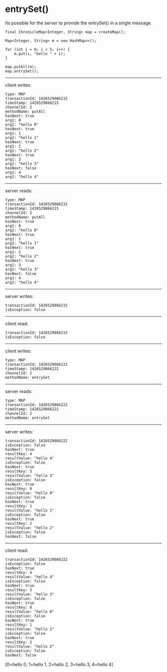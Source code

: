 # entrySet()

Its possible for the server to provide the entrySet() in a single message.

```
final ChronicleMap<Integer, String> map = createMap();

Map<Integer, String> m = new HashMap<>();

for (int i = 0; i < 5; i++) {
    m.put(i, "hello " + i);
}

map.putAll(m);
map.entrySet();
```


--------------------------------------------
client writes:
```
type: MAP
transactionId: 1426529866215
timeStamp: 1426529866215
channelId: 2
methodName: putAll
hasNext: true
arg1: 0
arg2: "hello 0"
hasNext: true
arg1: 1
arg2: "hello 1"
hasNext: true
arg1: 2
arg2: "hello 2"
hasNext: true
arg1: 3
arg2: "hello 3"
hasNext: false
arg1: 4
arg2: "hello 4"
```
--------------------------------------------
server reads:

```
type: MAP
transactionId: 1426529866215
timeStamp: 1426529866215
channelId: 2
methodName: putAll
hasNext: true
arg1: 0
arg2: "hello 0"
hasNext: true
arg1: 1
arg2: "hello 1"
hasNext: true
arg1: 2
arg2: "hello 2"
hasNext: true
arg1: 3
arg2: "hello 3"
hasNext: false
arg1: 4
arg2: "hello 4"
```
--------------------------------------------
server writes:
```
transactionId: 1426529866215
isException: false
```

--------------------------------
client read:
```
transactionId: 1426529866215
isException: false
```

--------------------------------------------
client writes:
```
type: MAP
transactionId: 1426529866222
timeStamp: 1426529866222
channelId: 2
methodName: entrySet
```
--------------------------------------------
server reads:
```
type: MAP
transactionId: 1426529866222
timeStamp: 1426529866222
channelId: 2
methodName: entrySet
```
--------------------------------------------
server writes:
```
transactionId: 1426529866222
isException: false
hasNext: true
resultKey: 4
resultValue: "hello 4"
isException: false
hasNext: true
resultKey: 3
resultValue: "hello 3"
isException: false
hasNext: true
resultKey: 0
resultValue: "hello 0"
isException: false
hasNext: true
resultKey: 1
resultValue: "hello 1"
isException: false
hasNext: true
resultKey: 2
resultValue: "hello 2"
isException: false
hasNext: false
```

--------------------------------
client read:
```
transactionId: 1426529866222
isException: false
hasNext: true
resultKey: 4
resultValue: "hello 4"
isException: false
hasNext: true
resultKey: 3
resultValue: "hello 3"
isException: false
hasNext: true
resultKey: 0
resultValue: "hello 0"
isException: false
hasNext: true
resultKey: 1
resultValue: "hello 1"
isException: false
hasNext: true
resultKey: 2
resultValue: "hello 2"
isException: false
hasNext: false
```

[0=hello 0, 1=hello 1, 2=hello 2, 3=hello 3, 4=hello 4]
